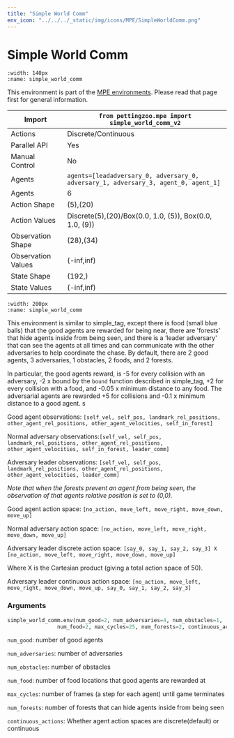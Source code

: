 ```yaml
---
title: "Simple World Comm"
env_icon: "../../../_static/img/icons/MPE/SimpleWorldComm.png"
---
```


# Simple World Comm

```{figure} mpe_simple_world_comm.gif 
:width: 140px
:name: simple_world_comm
```

This environment is part of the <a href='..'>MPE environments</a>. Please read that page first for general information.

| Import             | `from pettingzoo.mpe import simple_world_comm_v2`                                   |
|--------------------|-------------------------------------------------------------------------------------|
| Actions            | Discrete/Continuous                                                                 |
| Parallel API       | Yes                                                                                 |
| Manual Control     | No                                                                                  |
| Agents             | `agents=[leadadversary_0, adversary_0, adversary_1, adversary_3, agent_0, agent_1]` |
| Agents             | 6                                                                                   |
| Action Shape       | (5),(20)                                                                            |
| Action Values      | Discrete(5),(20)/Box(0.0, 1.0, (5)), Box(0.0, 1.0, (9))                             |
| Observation Shape  | (28),(34)                                                                           |
| Observation Values | (-inf,inf)                                                                          |
| State Shape        | (192,)                                                                              |
| State Values       | (-inf,inf)                                                                          |

```{figure} ../../_static/img/aec/mpe_simple_world_comm_aec.svg
:width: 200px
:name: simple_world_comm
```

This environment is similar to simple_tag, except there is food (small blue balls) that the good agents are rewarded for being near, there are 'forests' that hide agents inside from being seen, and there is a ‘leader adversary' that can see the agents at all times and can communicate with the other adversaries to help coordinate the chase. By default, there are 2 good agents, 3 adversaries, 1 obstacles, 2 foods, and 2 forests.

In particular, the good agents reward, is -5 for every collision with an adversary, -2 x bound by the `bound` function described in simple_tag, +2 for every collision with a food, and -0.05 x minimum distance to any food. The adversarial agents are rewarded +5 for collisions and -0.1 x minimum distance to a good agent. s

Good agent observations: `[self_vel, self_pos, landmark_rel_positions, other_agent_rel_positions, other_agent_velocities, self_in_forest]`

Normal adversary observations:`[self_vel, self_pos, landmark_rel_positions, other_agent_rel_positions, other_agent_velocities, self_in_forest, leader_comm]`

Adversary leader observations: `[self_vel, self_pos, landmark_rel_positions, other_agent_rel_positions, other_agent_velocities, leader_comm]`

*Note that when the forests prevent an agent from being seen, the observation of that agents relative position is set to (0,0).*

Good agent action space: `[no_action, move_left, move_right, move_down, move_up]`

Normal adversary action space: `[no_action, move_left, move_right, move_down, move_up]`

Adversary leader discrete action space: `[say_0, say_1, say_2, say_3] X [no_action, move_left, move_right, move_down, move_up]`

Where X is the Cartesian product (giving a total action space of 50).

Adversary leader continuous action space: `[no_action, move_left, move_right, move_down, move_up, say_0, say_1, say_2, say_3]`

### Arguments

``` python
simple_world_comm.env(num_good=2, num_adversaries=4, num_obstacles=1,
                num_food=2, max_cycles=25, num_forests=2, continuous_actions=False)
```



`num_good`:  number of good agents

`num_adversaries`:  number of adversaries

`num_obstacles`:  number of obstacles

`num_food`:  number of food locations that good agents are rewarded at

`max_cycles`:  number of frames (a step for each agent) until game terminates

`num_forests`: number of forests that can hide agents inside from being seen

`continuous_actions`: Whether agent action spaces are discrete(default) or continuous
